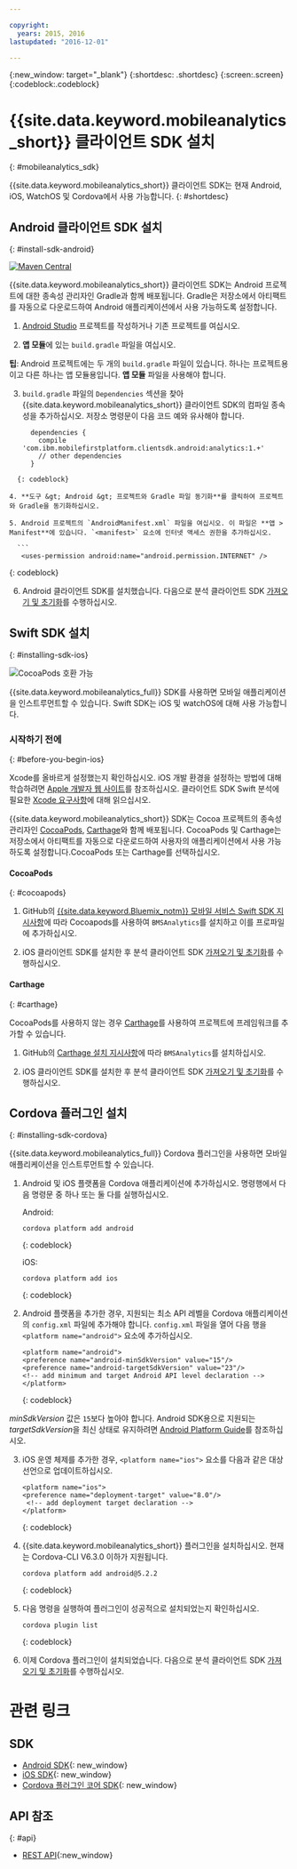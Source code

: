 ```yaml
---

copyright:
  years: 2015, 2016
lastupdated: "2016-12-01"

---
```

{:new_window: target="_blank"}
{:shortdesc: .shortdesc}
{:screen:.screen}
{:codeblock:.codeblock}

# {{site.data.keyword.mobileanalytics_short}} 클라이언트 SDK 설치
{: #mobileanalytics_sdk}

{{site.data.keyword.mobileanalytics_short}} 클라이언트 SDK는
현재 Android, iOS, WatchOS 및 Cordova에서 사용 가능합니다.
{: #shortdesc}

## Android 클라이언트 SDK 설치
{: #install-sdk-android}

[![Maven Central](https://maven-badges.herokuapp.com/maven-central/com.ibm.mobilefirstplatform.clientsdk.android/analytics/badge.svg)](https://maven-badges.herokuapp.com/maven-central/com.ibm.mobilefirstplatform.clientsdk.android/analytics)

{{site.data.keyword.mobileanalytics_short}} 클라이언트 SDK는 Android 프로젝트에 대한 종속성 관리자인 Gradle과 함께 배포됩니다. Gradle은 저장소에서 아티팩트를 자동으로 다운로드하여 Android 애플리케이션에서 사용 가능하도록 설정합니다.

1. [Android Studio](http://developer.android.com/sdk/index.html) 프로젝트를 작성하거나 기존 프로젝트를 여십시오.

2. **앱 모듈**에 있는 `build.gradle` 파일을 여십시오. 

  **팁**: Android 프로젝트에는 두 개의 `build.gradle` 파일이 있습니다. 하나는 프로젝트용이고 다른 하나는 앱 모듈용입니다. **앱 모듈** 파일을 사용해야 합니다. 

3. `build.gradle` 파일의 `Dependencies` 섹션을 찾아 {{site.data.keyword.mobileanalytics_short}} 클라이언트 SDK의 컴파일 종속성을 추가하십시오. 저장소 명령문이 다음 코드 예와 유사해야 합니다.

	```
      dependencies {
        compile 'com.ibm.mobilefirstplatform.clientsdk.android:analytics:1.+'
    	// other dependencies  
      }
  ```
  	{: codeblock}

4. **도구 &gt; Android &gt; 프로젝트와 Gradle 파일 동기화**를 클릭하여 프로젝트와 Gradle을 동기화하십시오.

5. Android 프로젝트의 `AndroidManifest.xml` 파일을 여십시오. 이 파일은 **앱 > Manifest**에 있습니다. `<manifest>` 요소에 인터넷 액세스 권한을 추가하십시오. 

	```
	 <uses-permission android:name="android.permission.INTERNET" />
   ```
   {: codeblock}
   
6. Android 클라이언트 SDK를 설치했습니다. 다음으로 분석 클라이언트 SDK [가져오기 및 초기화](sdk.html#initalize-ma-sdk)를 수행하십시오.    

## Swift SDK 설치
{: #installing-sdk-ios}

![CocoaPods 호환 가능](https://img.shields.io/cocoapods/v/BMSAnalytics.svg)

{{site.data.keyword.mobileanalytics_full}} SDK를 사용하면 모바일 애플리케이션을 인스트루먼트할 수 있습니다. Swift SDK는 iOS 및 watchOS에 대해 사용 가능합니다.

### 시작하기 전에
{: #before-you-begin-ios}

Xcode를 올바르게 설정했는지 확인하십시오. iOS 개발 환경을 설정하는 방법에 대해 학습하려면 [Apple 개발자 웹 사이트](https://developer.apple.com/support/xcode/)를 참조하십시오. 클라이언트 SDK Swift 분석에 필요한 [Xcode 요구사항](https://github.com/ibm-bluemix-mobile-services/bms-clientsdk-swift-analytics/tree/development#requirements)에 대해 읽으십시오. 

{{site.data.keyword.mobileanalytics_short}} SDK는 Cocoa 프로젝트의 종속성 관리자인 [CocoaPods](https://cocoapods.org/), [Carthage](https://github.com/Carthage/Carthage#getting-started)와 함께 배포됩니다. CocoaPods 및 Carthage는 저장소에서 아티팩트를 자동으로 다운로드하여 사용자의 애플리케이션에서 사용 가능하도록 설정합니다.CocoaPods 또는 Carthage를 선택하십시오.

#### CocoaPods
{: #cocoapods}

1. GitHub의 [{{site.data.keyword.Bluemix_notm}} 모바일 서비스 Swift SDK 지시사항](https://github.com/ibm-bluemix-mobile-services/bms-clientsdk-swift-analytics/tree/development#cocoapods)에 따라 Cocoapods를 사용하여 `BMSAnalytics`를 설치하고 이를 프로파일에 추가하십시오.  
	
2. iOS 클라이언트 SDK를 설치한 후 분석 클라이언트 SDK [가져오기 및 초기화](sdk.html#initalize-ma-sdk)를 수행하십시오.    

#### Carthage
{: #carthage}

CocoaPods를 사용하지 않는 경우 [Carthage](https://github.com/Carthage/Carthage#if-youre-building-for-ios-tvos-or-watchos)를 사용하여 프로젝트에 프레임워크를 추가할 수 있습니다. 

1. GitHub의 [Carthage 설치 지시사항](https://github.com/ibm-bluemix-mobile-services/bms-clientsdk-swift-analytics/tree/development#carthage)에 따라 `BMSAnalytics`를 설치하십시오.

2. iOS 클라이언트 SDK를 설치한 후 분석 클라이언트 SDK [가져오기 및 초기화](sdk.html#initalize-ma-sdk)를 수행하십시오. 

## Cordova 플러그인 설치
{: #installing-sdk-cordova}

{{site.data.keyword.mobileanalytics_full}} Cordova 플러그인을 사용하면 모바일 애플리케이션을 인스트루먼트할 수 있습니다.  

1. Android 및 iOS 플랫폼을 Cordova 애플리케이션에 추가하십시오. 명령행에서 다음 명령문 중 하나 또는 둘 다를 실행하십시오.
   
   Android:

	 ```
	 cordova platform add android
	 ```
	 {: codeblock}
	
   iOS:
   	
	```
	cordova platform add ios
	```
   {: codeblock}
	
2. Android 플랫폼을 추가한 경우, 지원되는 최소 API 레벨을 Cordova 애플리케이션의 `config.xml` 파일에 추가해야 합니다. `config.xml` 파일을 열어 다음 행을 `<platform name="android">` 요소에 추가하십시오.

	```
	<platform name="android">
  	<preference name="android-minSdkVersion" value="15"/>
  	<preference name="android-targetSdkVersion" value="23"/>
  	<!-- add minimum and target Android API level declaration -->
  	</platform>
	```
   {: codeblock}

 *minSdkVersion* 값은 `15`보다 높아야 합니다. Android SDK용으로 지원되는 *targetSdkVersion*을 최신 상태로 유지하려면 [Android Platform Guide](https://cordova.apache.org/docs/en/latest/guide/platforms/android/)를 참조하십시오.  

3. iOS 운영 체제를 추가한 경우, `<platform name="ios">` 요소를 다음과 같은 대상 선언으로 업데이트하십시오.

	```
	<platform name="ios">
    <preference name="deployment-target" value="8.0"/>
     <!-- add deployment target declaration -->
  	</platform>
	```
	{: codeblock}

4. {{site.data.keyword.mobileanalytics_short}} 플러그인을 설치하십시오. 현재는 Cordova-CLI V6.3.0 이하가 지원됩니다.

 	```
	cordova platform add android@5.2.2
	```
	{: codeblock}

5. 다음 명령을 실행하여 플러그인이 성공적으로 설치되었는지 확인하십시오.
	
	```
	cordova plugin list
	```
	{: codeblock}
	
6. 이제 Cordova 플러그인이 설치되었습니다. 다음으로 분석 클라이언트 SDK [가져오기 및 초기화](sdk.html#initalize-ma-sdk)를 수행하십시오. 

# 관련 링크

## SDK
* [Android SDK](https://github.com/ibm-bluemix-mobile-services/bms-clientsdk-android-analytics){: new_window}  
* [iOS SDK](https://github.com/ibm-bluemix-mobile-services/bms-clientsdk-swift-analytics){: new_window}
* [Cordova 플러그인 코어 SDK](https://www.npmjs.com/package/bms-core){: new_window}

## API 참조
{: #api}
* [REST API](https://mobile-analytics-dashboard.{DomainName}/analytics-service/){:new_window}
